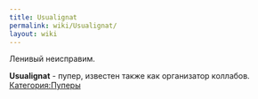 ```yaml
---
title: Usualignat
permalink: wiki/Usualignat/
layout: wiki
---
```


Ленивый неисправим.

**Usualignat** - пупер, известен также как организатор коллабов.
[Категория:Пуперы](Категория:Пуперы "wikilink")

